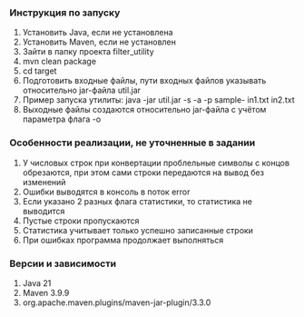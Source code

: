 ### Инструкция по запуску
1. Установить Java, если не установлена
2. Установить Maven, если не установлен
3. Зайти в папку проекта filter_utility 
3. mvn clean package
4. cd target
5. Подготовить входные файлы, пути входных файлов указывать относительно jar-файла util.jar
6. Пример запуска утилиты: java -jar util.jar -s -a -p sample- in1.txt in2.txt
7. Выходные файлы создаются относительно jar-файла с учётом параметра флага -o

### Особенности реализации, не уточненные в задании
1. У числовых строк при конвертации проблельные символы с концов обрезаются, при этом сами строки передаются на вывод без изменений
2. Ошибки выводятся в консоль в поток error
3. Если указано 2 разных флага статистики, то статистика не выводится
4. Пустые строки пропускаются
5. Статистика учитывает только успешно записанные строки
6. При ошибках программа продолжает выполняться

### Версии и зависимости
1. Java 21
2. Maven 3.9.9
3. org.apache.maven.plugins/maven-jar-plugin/3.3.0